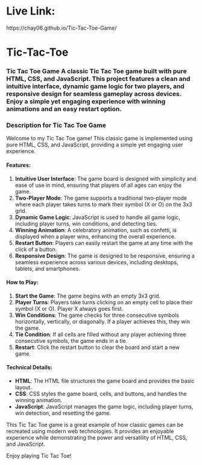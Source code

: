 <h1>Live Link: </h1>
https://chay06.github.io/Tic-Tac-Toe-Game/


# Tic-Tac-Toe
### Tic Tac Toe Game  A classic Tic Tac Toe game built with pure HTML, CSS, and JavaScript. This project features a clean and intuitive interface, dynamic game logic for two players, and responsive design for seamless gameplay across devices. Enjoy a simple yet engaging experience with winning animations and an easy restart option. 

### Description for Tic Tac Toe Game

Welcome to my Tic Tac Toe game! This classic game is implemented using pure HTML, CSS, and JavaScript, providing a simple yet engaging user experience.

#### Features:
1. **Intuitive User Interface**: The game board is designed with simplicity and ease of use in mind, ensuring that players of all ages can enjoy the game.
2. **Two-Player Mode**: The game supports a traditional two-player mode where each player takes turns to mark their symbol (X or O) on the 3x3 grid.
3. **Dynamic Game Logic**: JavaScript is used to handle all game logic, including player turns, win conditions, and detecting ties.
4. **Winning Animation**: A celebratory animation, such as confetti, is displayed when a player wins, enhancing the overall experience.
5. **Restart Button**: Players can easily restart the game at any time with the click of a button.
6. **Responsive Design**: The game is designed to be responsive, ensuring a seamless experience across various devices, including desktops, tablets, and smartphones.

#### How to Play:
1. **Start the Game**: The game begins with an empty 3x3 grid.
2. **Player Turns**: Players take turns clicking on an empty cell to place their symbol (X or O). Player X always goes first.
3. **Win Conditions**: The game checks for three consecutive symbols horizontally, vertically, or diagonally. If a player achieves this, they win the game.
4. **Tie Condition**: If all cells are filled without any player achieving three consecutive symbols, the game ends in a tie.
5. **Restart**: Click the restart button to clear the board and start a new game.

#### Technical Details:
- **HTML**: The HTML file structures the game board and provides the basic layout.
- **CSS**: CSS styles the game board, cells, and buttons, and handles the winning animation.
- **JavaScript**: JavaScript manages the game logic, including player turns, win detection, and resetting the game.

This Tic Tac Toe game is a great example of how classic games can be recreated using modern web technologies. It provides an enjoyable experience while demonstrating the power and versatility of HTML, CSS, and JavaScript.

Enjoy playing Tic Tac Toe!

